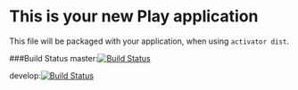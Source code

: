 This is your new Play application
=================================

This file will be packaged with your application, when using `activator dist`.

###Build Status
master:[![Build Status](https://travis-ci.org/katsuobushiFPGA/play-practice.svg?branch=master)](https://travis-ci.org/katsuobushiFPGA/play_practice)

develop:[![Build Status](https://travis-ci.org/katsuobushiFPGA/play-practice.svg?branch=develop)](https://travis-ci.org/katsuobushiFPGA/play_practice)
